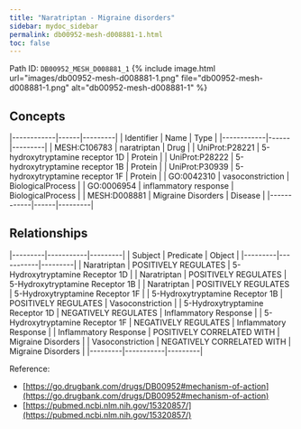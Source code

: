 ```yaml
---
title: "Naratriptan - Migraine disorders"
sidebar: mydoc_sidebar
permalink: db00952-mesh-d008881-1.html
toc: false 
---
```



Path ID: `DB00952_MESH_D008881_1`
{% include image.html url="images/db00952-mesh-d008881-1.png" file="db00952-mesh-d008881-1.png" alt="db00952-mesh-d008881-1" %}

## Concepts

|------------|------|---------|
| Identifier | Name | Type    |
|------------|------|---------|
| MESH:C106783 | naratriptan | Drug |
| UniProt:P28221 | 5-hydroxytryptamine receptor 1D | Protein |
| UniProt:P28222 | 5-hydroxytryptamine receptor 1B | Protein |
| UniProt:P30939 | 5-hydroxytryptamine receptor 1F | Protein |
| GO:0042310 | vasoconstriction | BiologicalProcess |
| GO:0006954 | inflammatory response | BiologicalProcess |
| MESH:D008881 | Migraine Disorders | Disease |
|------------|------|---------|

## Relationships

|---------|-----------|---------|
| Subject | Predicate | Object  |
|---------|-----------|---------|
| Naratriptan | POSITIVELY REGULATES | 5-Hydroxytryptamine Receptor 1D |
| Naratriptan | POSITIVELY REGULATES | 5-Hydroxytryptamine Receptor 1B |
| Naratriptan | POSITIVELY REGULATES | 5-Hydroxytryptamine Receptor 1F |
| 5-Hydroxytryptamine Receptor 1B | POSITIVELY REGULATES | Vasoconstriction |
| 5-Hydroxytryptamine Receptor 1D | NEGATIVELY REGULATES | Inflammatory Response |
| 5-Hydroxytryptamine Receptor 1F | NEGATIVELY REGULATES | Inflammatory Response |
| Inflammatory Response | POSITIVELY CORRELATED WITH | Migraine Disorders |
| Vasoconstriction | NEGATIVELY CORRELATED WITH | Migraine Disorders |
|---------|-----------|---------|

Reference: 
  - [https://go.drugbank.com/drugs/DB00952#mechanism-of-action](https://go.drugbank.com/drugs/DB00952#mechanism-of-action)
  - [https://pubmed.ncbi.nlm.nih.gov/15320857/](https://pubmed.ncbi.nlm.nih.gov/15320857/)
